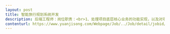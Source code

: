 ```yaml
---                
layout: post       
title: 智能旅行规划系统开发           
description: 后端工程师：岗位职责：<br>1、处理项目底层核心业务的功能实现，以及对项目中所需技术进行研究；<br>2、分析目前项目的相关业务的实现方案，寻求更优的可行的解决方案；<br>3、项目中的一些辅助服务的开发；<br>4、结合网站相关业务，研究相关第三方组件的实现。<br>5、能在现有框架代码基础上进行迭代与二次开发。<br>&nbsp任职要求:<br>1、熟悉.NET(C#)，及其MVC框架，熟悉模块化编程；<br>2、熟悉Web&nbspAPI，能够编写规范RESTful服务接口；<br>3、熟悉身份验证，Basic基础认证，WebApi配置session等一系列安全技术在服务端接口层的实现方式；<br>4、了解第三方支付接口原理及实现。<br>5、熟悉Nosql(MongoDB)，Sqlserver，搭建，配置，优化数据库；<br>6、熟悉运用version&nbspcontrol&nbspsystem,&nbsp如git&nbsp对代码进行有效管理<br>7、了解服务器集群部署、负载均衡、有分布式系统、大数据量处理相关经验者优先。<br>8、有阿里云ecs，rds，slb，oss经验优先<br>9、有网页前端开发经验者优先(Vue.js)<br>10、具有高度的抽象设计能力，思路清晰，善于思考，能独立分析和解决问题；     
contenturl: https://www.yuanjisong.com/Webpage/Job/../Job/detail/jobid/101475      
---                 
```

